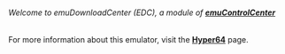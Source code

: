 ###### Welcome to emuDownloadCenter (EDC), a module of [**emuControlCenter**](https://github.com/PhoenixInteractiveNL/emuControlCenter/wiki/)

For more information about this emulator, visit the [**Hyper64**](https://github.com/PhoenixInteractiveNL/emuDownloadCenter/wiki/Emulator-hyper64#menu) page.
